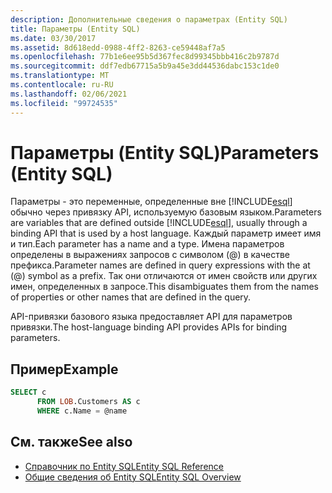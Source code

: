 ```yaml
---
description: Дополнительные сведения о параметрах (Entity SQL)
title: Параметры (Entity SQL)
ms.date: 03/30/2017
ms.assetid: 8d618edd-0988-4ff2-8263-ce59448af7a5
ms.openlocfilehash: 77b1e6ee95b5d367fec8d99345bbb416c2b9787d
ms.sourcegitcommit: ddf7edb67715a5b9a45e3dd44536dabc153c1de0
ms.translationtype: MT
ms.contentlocale: ru-RU
ms.lasthandoff: 02/06/2021
ms.locfileid: "99724535"
---
```

# <a name="parameters-entity-sql"></a><span data-ttu-id="3eee7-103">Параметры (Entity SQL)</span><span class="sxs-lookup"><span data-stu-id="3eee7-103">Parameters (Entity SQL)</span></span>

<span data-ttu-id="3eee7-104">Параметры - это переменные, определенные вне [!INCLUDE[esql](../../../../../../includes/esql-md.md)] обычно через привязку API, используемую базовым языком.</span><span class="sxs-lookup"><span data-stu-id="3eee7-104">Parameters are variables that are defined outside [!INCLUDE[esql](../../../../../../includes/esql-md.md)], usually through a binding API that is used by a host language.</span></span> <span data-ttu-id="3eee7-105">Каждый параметр имеет имя и тип.</span><span class="sxs-lookup"><span data-stu-id="3eee7-105">Each parameter has a name and a type.</span></span> <span data-ttu-id="3eee7-106">Имена параметров определены в выражениях запросов с символом (@) в качестве префикса.</span><span class="sxs-lookup"><span data-stu-id="3eee7-106">Parameter names are defined in query expressions with the at (@) symbol as a prefix.</span></span> <span data-ttu-id="3eee7-107">Так они отличаются от имен свойств или других имен, определенных в запросе.</span><span class="sxs-lookup"><span data-stu-id="3eee7-107">This disambiguates them from the names of properties or other names that are defined in the query.</span></span>  
  
 <span data-ttu-id="3eee7-108">API-привязки базового языка предоставляет API для параметров привязки.</span><span class="sxs-lookup"><span data-stu-id="3eee7-108">The host-language binding API provides APIs for binding parameters.</span></span>  
  
## <a name="example"></a><span data-ttu-id="3eee7-109">Пример</span><span class="sxs-lookup"><span data-stu-id="3eee7-109">Example</span></span>  
  
```sql  
SELECT c
      FROM LOB.Customers AS c
      WHERE c.Name = @name  
```  
  
## <a name="see-also"></a><span data-ttu-id="3eee7-110">См. также</span><span class="sxs-lookup"><span data-stu-id="3eee7-110">See also</span></span>

- [<span data-ttu-id="3eee7-111">Справочник по Entity SQL</span><span class="sxs-lookup"><span data-stu-id="3eee7-111">Entity SQL Reference</span></span>](entity-sql-reference.md)
- [<span data-ttu-id="3eee7-112">Общие сведения об Entity SQL</span><span class="sxs-lookup"><span data-stu-id="3eee7-112">Entity SQL Overview</span></span>](entity-sql-overview.md)
